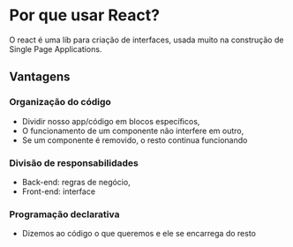 # Por que usar React?

O react é uma lib para criação de interfaces, usada muito na construção de Single Page Applications. 

## Vantagens

### Organização do código

- Dividir nosso app/código em blocos específicos,
- O funcionamento de um componente não interfere em outro,
- Se um componente é removido, o resto continua funcionando

### Divisão de responsabilidades

- Back-end: regras de negócio,
- Front-end: interface

### Programação declarativa

- Dizemos ao código o que queremos e ele se encarrega do resto
